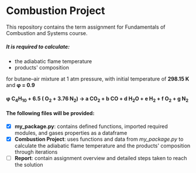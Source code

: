 # Combustion Project
This repository contains the term assignment for Fundamentals of Combustion and Systems course.

##### It is required to calculate:
- the adiabatic flame temperature
- products' composition

for butane–air mixture at 1 atm pressure, with initial temperature of __298.15 K__ and __φ = 0.9__

#### φ C<sub>4</sub>H<sub>10</sub> + 6.5 ( O<sub>2</sub> + 3.76 N<sub>2</sub>) → a CO<sub>2</sub> + b CO + d H<sub>2</sub>O + e H<sub>2</sub> + f O<sub>2</sub> + g N<sub>2</sub>


#### The following files will be provided:
- [x] __my_package.py__: contains defined functions, imported required modules, and gases properties as a dataframe 
- [x] __Combustion Project__: uses functions and data from *my_package.py* to calculate the adiabatic flame temperature and the products' composition through iterations
- [ ] __Report__: contain assignment overview and detailed steps taken to reach the solution
